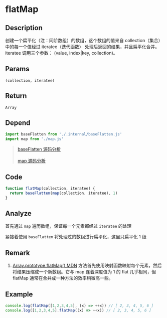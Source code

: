 # flatMap

## Description
创建一个扁平化（注：同阶数组）的数组，这个数组的值来自 collection（集合）中的每一个值经过 iteratee（迭代函数） 处理后返回的结果，并且扁平化合并。 iteratee 调用三个参数： (value, index|key, collection)。
## Params
`(collection, iteratee)`
## Return
`Array`
## Depend
```js
import baseFlatten from './.internal/baseFlatten.js'
import map from './map.js'
```
> [baseFlatten 源码分析](../internal/baseFlatten.md)
> <br/>
> <br/>
> [map 源码分析](./map.md)

## Code
```js
function flatMap(collection, iteratee) {
  return baseFlatten(map(collection, iteratee), 1)
}
```
## Analyze
首先通过 `map` 遍历数组，保证每一个元素都经过 `iteratee` 的处理

紧接着使用 `baseFlatten` 将处理过的数组进行扁平化，这里只扁平化 1 级
## Remark
1. [Array.prototype.flatMap() MDN](https://developer.mozilla.org/zh-CN/docs/Web/JavaScript/Reference/Global_Objects/Array/flatMap) 方法首先使用映射函数映射每个元素，然后将结果压缩成一个新数组。它与 map 连着深度值为 1 的 flat 几乎相同，但 flatMap 通常在合并成一种方法的效率稍微高一些。
## Example
```js
console.log(flatMap([1,2,3,4,5], (x) => ++x)) // [ 2, 3, 4, 5, 6 ]
console.log([1,2,3,4,5].flatMap((x) => ++x)) // [ 2, 3, 4, 5, 6 ]
```
